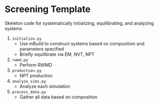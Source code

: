 # Screening Template  
Skeleton code for systematically initializing, equilibrating, and analyzing systems  
1. `initialize.py`
    * Use mBuild to construct systems based on composition and parameters specified
    * Briefly equilibrate via EM, NVT, NPT
2. `rwmd.py`
    * Perform RWMD 
3. `production.py`
    * NPT production
4. `analyze_sims.py`
    * Analyze each simulation
5. `process_data.py`
    * Gather all data based on composition

